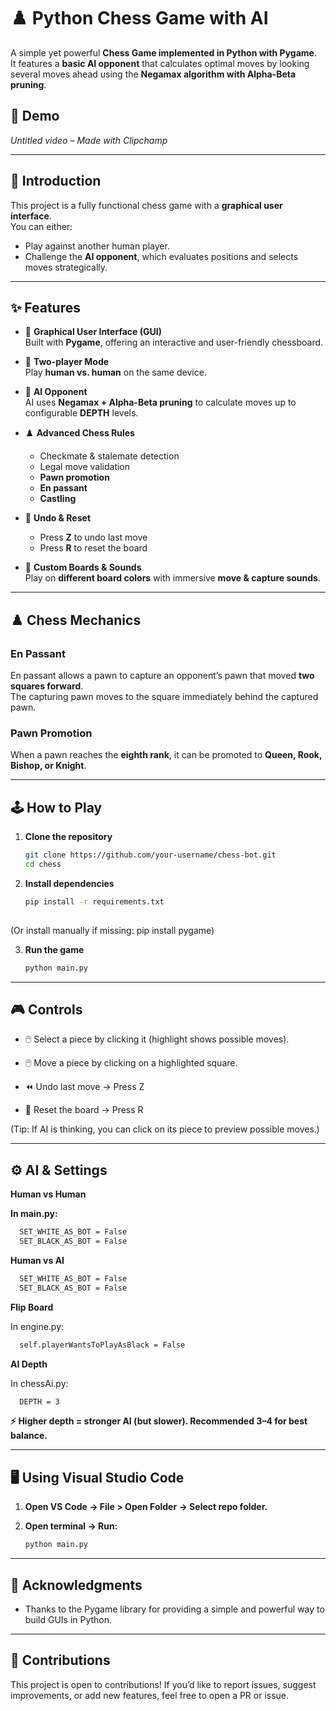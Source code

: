 # ♟️ Python Chess Game with AI

A simple yet powerful **Chess Game implemented in Python with Pygame**.  
It features a **basic AI opponent** that calculates optimal moves by looking several moves ahead using the **Negamax algorithm with Alpha-Beta pruning**.  

## 🎥 Demo
*Untitled video – Made with Clipchamp*  

---

## 🌟 Introduction
This project is a fully functional chess game with a **graphical user interface**.  
You can either:
- Play against another human player.
- Challenge the **AI opponent**, which evaluates positions and selects moves strategically.

---

## ✨ Features
- 🎨 **Graphical User Interface (GUI)**  
  Built with **Pygame**, offering an interactive and user-friendly chessboard.

- 👥 **Two-player Mode**  
  Play **human vs. human** on the same device.

- 🤖 **AI Opponent**  
  AI uses **Negamax + Alpha-Beta pruning** to calculate moves up to configurable **DEPTH** levels.

- ♟️ **Advanced Chess Rules**  
  - Checkmate & stalemate detection  
  - Legal move validation  
  - **Pawn promotion**  
  - **En passant**  
  - **Castling**

- 🔄 **Undo & Reset**  
  - Press **Z** to undo last move  
  - Press **R** to reset the board  

- 🎨 **Custom Boards & Sounds**  
  Play on **different board colors** with immersive **move & capture sounds**.  

---

## ♟️ Chess Mechanics

### En Passant
En passant allows a pawn to capture an opponent’s pawn that moved **two squares forward**.  
The capturing pawn moves to the square immediately behind the captured pawn.

### Pawn Promotion
When a pawn reaches the **eighth rank**, it can be promoted to **Queen, Rook, Bishop, or Knight**.  

---

## 🕹️ How to Play

1. **Clone the repository**
   ```bash
   git clone https://github.com/your-username/chess-bot.git
   cd chess

2. **Install dependencies**
   ```bash
   pip install -r requirements.txt
  
  (Or install manually if missing: pip install pygame)

3. **Run the game**
   ```bash
   python main.py

---

##  🎮 Controls

- 🖱️ Select a piece by clicking it (highlight shows possible moves).

- 🖱️ Move a piece by clicking on a highlighted square.

- ⏪ Undo last move → Press Z

- 🔄 Reset the board → Press R

(Tip: If AI is thinking, you can click on its piece to preview possible moves.)

---

## ⚙️ AI & Settings
**Human vs Human**

**In main.py:**
  ```bash
    SET_WHITE_AS_BOT = False
    SET_BLACK_AS_BOT = False
  ```
**Human vs AI**
  ```bash
    SET_WHITE_AS_BOT = False
    SET_BLACK_AS_BOT = False
  ```
**Flip Board**

In engine.py:
  ```bash
    self.playerWantsToPlayAsBlack = False
  ```
**AI Depth**

In chessAi.py:
  ```bash
    DEPTH = 3
  ```
**⚡ Higher depth = stronger AI (but slower). Recommended 3–4 for best balance.**

---

## 🖥️ Using Visual Studio Code

1. **Open VS Code → File > Open Folder → Select repo folder.**

2. **Open terminal → Run:**
   ```bash
   python main.py

---

## 🙏 Acknowledgments

- Thanks to the Pygame library for providing a simple and powerful way to build GUIs in Python.

---

## 🤝 Contributions

This project is open to contributions!
If you’d like to report issues, suggest improvements, or add new features, feel free to open a PR or issue.


